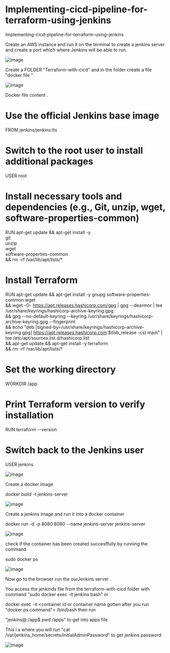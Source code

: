 # Implementing-cicd-pipeline-for-terraform-using-jenkins
Implementing-cicd-pipeline-for-terraform-using-jenkins

Create an AWS instance and run it on the terminal to create a jenkins server and create a port which where Jenkins will be able to run.

![image](https://github.com/NANA-2016/Implementing-cicd-pipeline-for-terraform-using-jenkins/assets/141503408/fd1c2df7-a7e1-4833-9f6e-5c4fa1350cc7)

Create a  FOLDER "Terraform-with-cicd" and in the folder create a file "docker file "

![image](https://github.com/NANA-2016/Implementing-cicd-pipeline-for-terraform-using-jenkins/assets/141503408/e670e181-087a-4240-af65-c733e272cc64)

 Docker file  content .

  # Use the official Jenkins base image
 FROM jenkins/jenkins:lts

 # Switch to the root user to install additional packages
 USER root

 # Install necessary tools and dependencies (e.g., Git, unzip, wget, software-properties-common)
 RUN apt-get update && apt-get install -y \
     git \
     unzip \
     wget \
     software-properties-common \
     && rm -rf /var/lib/apt/lists/*

 # Install Terraform
 RUN apt-get update && apt-get install -y gnupg software-properties-common wget \
     && wget -O- https://apt.releases.hashicorp.com/gpg | gpg --dearmor | tee /usr/share/keyrings/hashicorp-archive-keyring.gpg \
     && gpg --no-default-keyring --keyring /usr/share/keyrings/hashicorp-archive-keyring.gpg --fingerprint \
     && echo "deb [signed-by=/usr/share/keyrings/hashicorp-archive-keyring.gpg] https://apt.releases.hashicorp.com $(lsb_release -cs) main" | tee /etc/apt/sources.list.d/hashicorp.list \
     && apt-get update && apt-get install -y terraform \
     && rm -rf /var/lib/apt/lists/*

 # Set the working directory
 WORKDIR /app

 # Print Terraform version to verify installation
 RUN terraform --version

 # Switch back to the Jenkins user
 USER jenkins



![image](https://github.com/NANA-2016/Implementing-cicd-pipeline-for-terraform-using-jenkins/assets/141503408/27f68ad2-3cd7-474e-83c6-a476ba0d6b0a)

Create a docker image 

 docker build -t jenkins-server 

![image](https://github.com/NANA-2016/Implementing-cicd-pipeline-for-terraform-using-jenkins/assets/141503408/429debfd-97d9-4875-b6d4-91a6c8270868)
 
Create a jenkins image and run it into a docker container 

docker run -d -p 8080:8080 --name jenkins-server jenkins-server 

![image](https://github.com/NANA-2016/Implementing-cicd-pipeline-for-terraform-using-jenkins/assets/141503408/eec18c6c-0913-4660-bc62-a3eed59ad61b)

check if the container has been created succesffully by running the command 

sudo docker ps 

![image](https://github.com/NANA-2016/Implementing-cicd-pipeline-for-terraform-using-jenkins/assets/141503408/47132b78-e8ba-47d0-a8f7-c489f9a065c2)

Now go to the browser run the ourJenkins server .

 You access the jenkinds file  from the terraform-with-cicd  folder with command "sudo docker exec -it jenkins bash" or 

docker exec -it  <container id or container name gotten after you run "docker ps command">  /bin/bash then run 

"jenkins@<container id>:/app$ pwd /apps" to get into apps file 

 This i s where  you will run "cat /var/jenkins_home/secrets/initialAdminPassword" to get jenkins password
 
![image](https://github.com/NANA-2016/Implementing-cicd-pipeline-for-terraform-using-jenkins/assets/141503408/1ee56f98-860f-4600-9f55-f8a357ce99e5)



 




